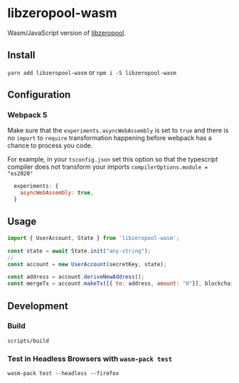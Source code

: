 # libzeropool-wasm
Wasm/JavaScript version of [libzeropool](https://github.com/zeropoolnetwork/libzeropool).

## Install
`yarn add libzeropool-wasm` or `npm i -S libzeropool-wasm`

## Configuration

### Webpack 5
Make sure that the `experiments.asyncWebAssembly` is set to `true` and there is no `import` to `require` transformation
happening before webpack has a chance to process you code. 

For example, in your `tsconfig.json` set this option so that the typescript compiler does not transform your imports
`compilerOptions.module = "es2020"`

```javascript
  experiments: {
    asyncWebAssembly: true,
  }
```

## Usage
```js
import { UserAccount, State } from 'libzeropool-wasm';

const state = await State.init("any-string");
// 
const account = new UserAccount(secretKey, state);

const address = account.deriveNewAddress();
const mergeTx = account.makeTx([{ to: address, amount: "0"}], blockchainData);
```

## Development

### Build
```
scripts/build
```

### Test in Headless Browsers with `wasm-pack test`
```
wasm-pack test --headless --firefox
```
